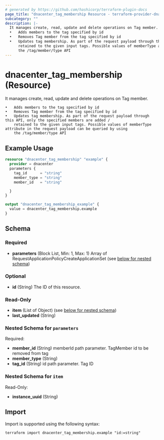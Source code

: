```yaml
---
# generated by https://github.com/hashicorp/terraform-plugin-docs
page_title: "dnacenter_tag_membership Resource - terraform-provider-dnacenter"
subcategory: ""
description: |-
  It manages create, read, update and delete operations on Tag member.
  •   Adds members to the tag specified by id
  •   Removes Tag member from the tag specified by id
  •   Updates tag membership. As part of the request payload through this API, only the specified members are added /
      retained to the given input tags. Possible values of memberType attribute in the request payload can be queried by using
      the /tag/member/type API
---
```


# dnacenter_tag_membership (Resource)

It manages create, read, update and delete operations on Tag member.

	•	Adds members to the tag specified by id
	•	Removes Tag member from the tag specified by id
	•	Updates tag membership. As part of the request payload through this API, only the specified members are added /
		retained to the given input tags. Possible values of memberType attribute in the request payload can be queried by using
		the /tag/member/type API

## Example Usage

```terraform
resource "dnacenter_tag_membership" "example" {
  provider = dnacenter
  parameters {
    tag_id      = "string"
    member_type = "string"
    member_id   = "string"

  }
}

output "dnacenter_tag_membership_example" {
  value = dnacenter_tag_membership.example
}
```

<!-- schema generated by tfplugindocs -->
## Schema

### Required

- **parameters** (Block List, Min: 1, Max: 1) Array of RequestApplicationPolicyCreateApplicationSet (see [below for nested schema](#nestedblock--parameters))

### Optional

- **id** (String) The ID of this resource.

### Read-Only

- **item** (List of Object) (see [below for nested schema](#nestedatt--item))
- **last_updated** (String)

<a id="nestedblock--parameters"></a>
### Nested Schema for `parameters`

Required:

- **member_id** (String) memberId path parameter. TagMember id to be removed from tag
- **member_type** (String)
- **tag_id** (String) id path parameter. Tag ID


<a id="nestedatt--item"></a>
### Nested Schema for `item`

Read-Only:

- **instance_uuid** (String)

## Import

Import is supported using the following syntax:

```shell
terraform import dnacenter_tag_membership.example "id:=string"
```
